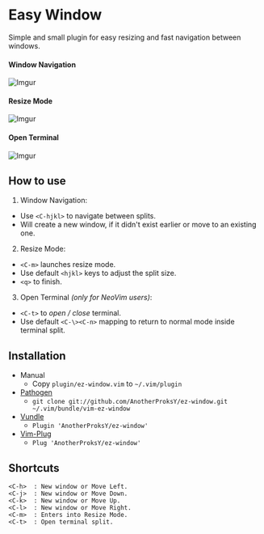 Easy Window
==========
Simple and small plugin for easy resizing and fast navigation between windows.

#### Window Navigation

![Imgur](https://i.imgur.com/SOBhnQm.gif?1)

#### Resize Mode

![Imgur](https://i.imgur.com/fTQkxD4.gif?1)

#### Open Terminal

![Imgur](https://i.imgur.com/ib8AuSN.gif?1)

How to use
------------

1. Window Navigation:

  - Use `<C-hjkl>` to navigate between splits.
  - Will create a new window, if it didn't exist earlier or move to an existing one.

2. Resize Mode:
  - `<C-m>` launches resize mode.
  - Use default `<hjkl>` keys to adjust the split size.
  - `<q>` to finish.

3. Open Terminal *(only for NeoVim users)*:
  - `<C-t>` to *open / close* terminal.
  - Use default `<C-\><C-n>` mapping to return to normal mode inside terminal split.

Installation
------------

* Manual
  * Copy `plugin/ez-window.vim` to `~/.vim/plugin`
* [Pathogen](https://github.com/tpope/vim-pathogen)
  * `git clone git://github.com/AnotherProksY/ez-window.git ~/.vim/bundle/vim-ez-window`
* [Vundle](https://github.com/VundleVim/Vundle.vim)
  * `Plugin 'AnotherProksY/ez-window'`
* [Vim-Plug](https://github.com/junegunn/vim-plug)
  * `Plug 'AnotherProksY/ez-window'`

Shortcuts
---------

    <C-h>  : New window or Move Left.
    <C-j>  : New window or Move Down.
    <C-k>  : New window or Move Up.
    <C-l>  : New window or Move Right.
    <C-m>  : Enters into Resize Mode.
    <C-t>  : Open terminal split.
